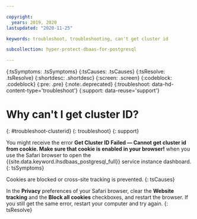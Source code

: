 ```yaml
---

copyright:
  years: 2019, 2020
lastupdated: "2020-11-25"

keywords: troubleshoot, troubleshooting, can't get cluster id

subcollection: hyper-protect-dbaas-for-postgresql

---
```


{:tsSymptoms: .tsSymptoms}
{:tsCauses: .tsCauses}
{:tsResolve: .tsResolve}
{:shortdesc: .shortdesc}
{:screen: .screen}
{:codeblock: .codeblock}
{:pre: .pre}
{:note:.deprecated}
{:troubleshoot: data-hd-content-type='troubleshoot'}
{:support: data-reuse='support'}

# Why can't I get cluster ID?
{: #troubleshoot-clusterid}
{: troubleshoot}
{: support}

You might receive the error **Get Cluster ID Failed — Cannot get cluster id from cookie. Make sure that cookie is enabled in your browser!** when you use the Safari browser to open the {{site.data.keyword.ihsdbaas_postgresql_full}} service instance dashboard.
{: tsSymptoms}

Cookies are blocked or cross-site tracking is prevented.
{: tsCauses}

In the **Privacy** preferences of your Safari browser, clear the **Website tracking** and the **Block all cookies** checkboxes, and restart the browser. If you still get the same error, restart your computer and try again.
{: tsResolve}
